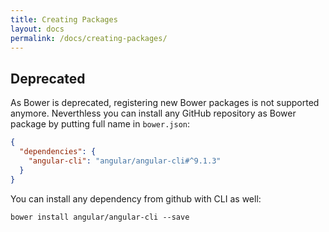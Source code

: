 ```yaml
---
title: Creating Packages
layout: docs
permalink: /docs/creating-packages/
---
```


## Deprecated

As Bower is deprecated, registering new Bower packages is not supported anymore. Neverthless you can install any GitHub repository as Bower package by putting full name in `bower.json`:

```json
{
  "dependencies": {
    "angular-cli": "angular/angular-cli#^9.1.3"
  }
}
```

You can install any dependency from github with CLI as well:

```
bower install angular/angular-cli --save
```
